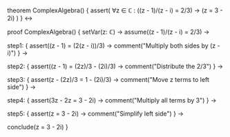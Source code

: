 theorem ComplexAlgebra() {
  assert(
    ∀z ∈ ℂ : ((z - 1)/(z - i) = 2/3) → (z = 3 - 2i)
  )
} ↔

proof ComplexAlgebra() {
  setVar(z: ℂ) →
  assume((z - 1)/(z - i) = 2/3) →
  
  step1: {
    assert((z - 1) = (2(z - i))/3) →
    comment("Multiply both sides by (z - i)")
  } →
  
  step2: {
    assert((z - 1) = (2z)/3 - (2i)/3) →
    comment("Distribute the 2/3")
  } →
  
  step3: {
    assert(z - (2z)/3 = 1 - (2i)/3) →
    comment("Move z terms to left side")
  } →
  
  step4: {
    assert(3z - 2z = 3 - 2i) →
    comment("Multiply all terms by 3")
  } →
  
  step5: {
    assert(z = 3 - 2i) →
    comment("Simplify left side")
  } →
  
  conclude(z = 3 - 2i)
}